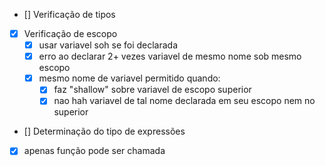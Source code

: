 - [] Verificação de tipos
- [x] Verificação de escopo
  - [x] usar variavel soh se foi declarada
  - [x] erro ao declarar 2+ vezes variavel de mesmo nome sob mesmo escopo
  - [x] mesmo nome de variavel permitido quando:
    - [x] faz "shallow" sobre variavel de escopo superior
    - [x] nao hah variavel de tal nome declarada em seu escopo nem no superior
- [] Determinação do tipo de expressões
- [x] apenas função pode ser chamada